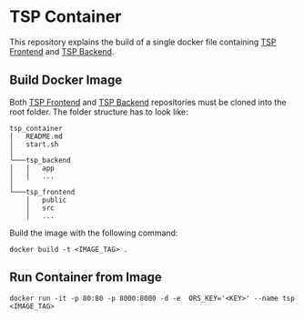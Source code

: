 # TSP Container
This repository explains the build of a single docker file containing [TSP Frontend](https://github.com/cedimo/tsp_frontend) and [TSP Backend](https://github.com/cedimo/tsp_backend).

## Build Docker Image
Both [TSP Frontend](https://github.com/cedimo/tsp_frontend) and [TSP Backend](https://github.com/cedimo/tsp_backend) repositories must be cloned into the root folder.
The folder structure has to look like:

```
tsp_container
│   README.md
│   start.sh    
│
└───tsp_backend
│   │   app
│   │   ...
│   
└───tsp_frontend
    │   public
    │   src
    │   ...
```

Build the image with the following command:

    docker build -t <IMAGE_TAG> .

## Run Container from Image

    docker run -it -p 80:80 -p 8000:8000 -d -e  ORS_KEY='<KEY>' --name tsp <IMAGE_TAG>
